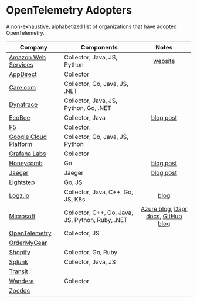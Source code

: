 # OpenTelemetry Adopters

A non-exhaustive, alphabetized list of organizations that have adopted OpenTelemetry.

| Company                                           | Components                      |  Notes                                                                                                               |
| ------------------------------------------------  | ------------------------------- |  :-----------------------------------------------------------------------------------------------------------------: |
| [Amazon Web Services](https://aws.amazon.com/)    | Collector, Java, JS, Python     |  [website](https://aws.amazon.com/otel/)                                                                             |
| [AppDirect](https://www.appdirect.com/)           | Collector                       |                                                                                                                      |
| [Care.com](https://www.care.com)                  | Collector, Go, Java, JS, .NET   |                                                                                                                      |
  [Dynatrace](https://www.dynatrace.com/)           | Collector, Java, JS, Python, Go, .NET |                                                                                                                |
| [EcoBee](https://www.ecobee.com/)                 | Collector, Java                 |  [blog post](https://www.honeycomb.io/blog/bees-working-together-how-ecobees-engineers-adopted-honeycomb/)           |
| [F5](https://www.f5.com/)                         | Collector.                      |                                                                                                                      |
| [Google Cloud Platform](https://cloud.google.com) | Collector, Go, Java, JS, Python |                                                                                                                      |
| [Grafana Labs](https://grafana.com/)              | Collector                       |                                                                                                                      |
| [Honeycomb](https://honeycomb.io)                 | Go                              |  [blog post](https://www.honeycomb.io/blog/interview-with-honeycomb-engineer-chris-toshok-dogfooding-opentelemetry/) |
| [Jaeger](https://jaegertracing.io)                | Jaeger                          |  [blog post](https://medium.com/jaegertracing/jaeger-embraces-opentelemetry-collector-90a545cbc24)                   |
| [Lightstep](https://lightstep.com)                | Go, JS                          |                                                                                                                      |
| [Logz.io](https://logz.io)                        | Collector, Java, C++, Go, JS, K8s         |  [blog](https://logz.io/learn/opentelemetry-guide/)                                                                                                                    |
| [Microsoft](https://www.microsoft.com/)           | Collector, C++, Go, Java, JS, Python, Ruby, .NET    | [Azure blog](https://techcommunity.microsoft.com/t5/azure-monitor/opentelemetry-azure-monitor/ba-p/2737823), [Dapr docs](https://docs.dapr.io/operations/monitoring/tracing/open-telemetry-collector/), [GitHub blog](https://github.blog/2021-05-26-why-and-how-github-is-adopting-opentelemetry/)  |
| [OpenTelemetry](https://opentelemetry.io)         | Collector, JS                   |                                                                                                                      |
| [OrderMyGear](https://www.ordermygear.com/)       |                                 |                                                                                                                      |
| [Shopify](https://www.shopify.com/)               | Collector, Go, Ruby             |                                                                                                                      |
| [Splunk](https://www.splunk.com/)                 | Collector, Java, JS             |                                                                                                                      |
| [Transit](https://transitapp.com/)                |                                 |                                                                                                                      |
| [Wandera](https://www.wandera.com/)               | Collector                       |                                                                                                                      |
| [Zocdoc](https://www.zocdoc.com/)                 |                                 |                                                                                                                      |
